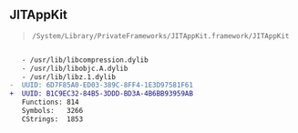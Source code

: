 ## JITAppKit

> `/System/Library/PrivateFrameworks/JITAppKit.framework/JITAppKit`

```diff

   - /usr/lib/libcompression.dylib
   - /usr/lib/libobjc.A.dylib
   - /usr/lib/libz.1.dylib
-  UUID: 6D7F85A0-ED03-389C-8FF4-1E3D97581F61
+  UUID: B1C9EC32-84B5-3DDD-BD3A-4B6BB93959AB
   Functions: 814
   Symbols:   3266
   CStrings:  1853

```
